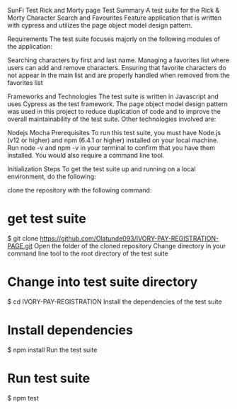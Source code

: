 SunFi Test
Rick and Morty page Test
Summary
A test suite for the Rick & Morty Character Search and Favourites Feature application that is written with cypress and utilizes the page object model design pattern.

Requirements
The test suite focuses majorly on the following modules of the application:

Searching characters by first and last name.
Managing a favorites list where users can add and remove characters.
Ensuring that favorite characters do not appear in the main list and are properly handled when removed from the favorites list

Frameworks and Technologies
The test suite is written in Javascript and uses Cypress as the test framework. The page object model design pattern was used in this project to reduce duplication of code and to improve the overall maintainability of the test suite. Other technologies involved are:

Nodejs
Mocha
Prerequisites
To run this test suite, you must have Node.js (v12 or higher) and npm (6.4.1 or higher) installed on your local machine. Run node -v and npm -v in your terminal to confirm that you have them installed. You would also require a command line tool.

Initialization Steps
To get the test suite up and running on a local environment, do the following:

clone the repository with the following command:
# get test suite
$ git clone https://github.com/Olatunde093/IVORY-PAY-REGISTRATION-PAGE.git
Open the folder of the cloned repository
Change directory in your command line tool to the root directory of the test suite
# Change into test suite directory
$ cd IVORY-PAY-REGISTRATION
Install the dependencies of the test suite
# Install dependencies
$ npm install
Run the test suite
# Run test suite
$ npm test
